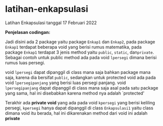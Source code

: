 # latihan-enkapsulasi
Latihan Enkapsulasi tanggal 17 Februari 2022

**Penjelasan codingan:**

Jadi disini ada 2 package yaitu package `Enkap1` dan `Enkap2`, pada package `Enkap1` terdapat beberapa void yang berisi rumus matematika, pada package `Enkap1` terdapat 3 jenis 
method yaitu `public`, `static`, dan`private`. Sebagai contoh untuk public method ada pada void `lpersegi` dimana berisi rumus luas persegi.

void `lpersegi` dapat dipanggil di class mana saja bahkan package mana saja, karena dia bersifat `public`, sedangkan untuk protected void ada pada void `lpersegipanjang` yang berisi
luas persegi panjang. void `lpersegipanjang` dapat dipanggil di class mana saja asal pada satu package yang sama, hal ini disebabkan karena method nya adalah `protected'

Terakhir ada **private void** yang ada pada void `kpersegi` yang berisi keliling persegi, `kpersegi` hanya dapat dipanggil di class `Enkapsulasi1` yaitu class dimana void itu berada,
hal ini dikarenakan method dari void ini adalah **private**
